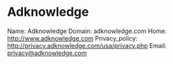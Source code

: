 
# Adknowledge

Name: Adknowledge
Domain: adknowledge.com
Home: http://www.adknowledge.com
Privacy_policy: http://privacy.adknowledge.com/usa/privacy.php
Email: privacy@adknowledge.com
